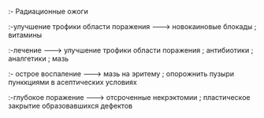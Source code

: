 :- Радиационные ожоги

:-улучшение трофики области поражения
--->  новокаиновые блокады
		; витамины

:-лечение
--->  улучшение трофики области поражения
; антибиотики
; аналгетики
; мазь

:- острое воспаление
---> мазь на эритему
 ; опорожнить пузыри пунккциями  в асептических условиях
 
 :-глубокое поражение
 --->  отсроченные некрэктомии
 ; пластическое закрытие образовавшихся дефектов